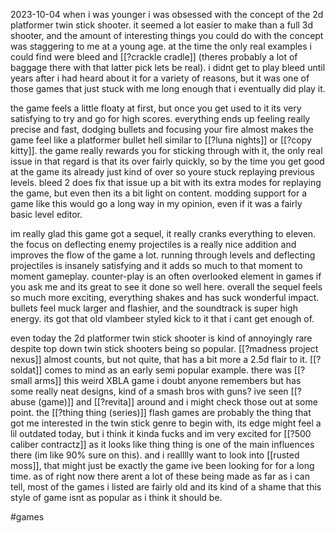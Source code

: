 2023-10-04
when i was younger i was obsessed with the concept of the 2d platformer twin stick shooter. it seemed a lot easier to make than a full 3d shooter, and the amount of interesting things you could do with the concept was staggering to me at a young age. at the time the only real examples i could find were bleed and [[?crackle cradle]] (theres probably a lot of baggage there with that latter pick lets be real). i didnt get to play bleed until years after i had heard about it for a variety of reasons, but it was one of those games that just stuck with me long enough that i eventually did play it. 

the game feels a little floaty at first, but once you get used to it its very satisfying to try and go for high scores. everything ends up feeling really precise and fast, dodging bullets and focusing your fire almost makes the game feel like a platformer bullet hell similar to [[?luna nights]] or [[?copy kitty]]. the game really rewards you for sticking through with it, the only real issue in that regard is that its over fairly quickly, so by the time you get good at the game its already just kind of over so youre stuck replaying previous levels. bleed 2 does fix that issue up a bit with its extra modes for replaying the game, but even then its a bit light on content. modding support for a game like this would go a long way in my opinion, even if it was a fairly basic level editor.

im really glad this game got a sequel, it really cranks everything to eleven. the focus on deflecting enemy projectiles is a really nice addition and improves the flow of the game a lot. running through levels and deflecting projectiles is insanely satisfying and it adds so much to that moment to moment gameplay. counter-play is an often overlooked element in games if you ask me and its great to see it done so well here. overall the sequel feels so much more exciting, everything shakes and has suck wonderful impact. bullets feel muck larger and flashier, and the soundtrack is super high energy. its got that old vlambeer styled kick to it that i cant get enough of.

even today the 2d platformer twin stick shooter is kind of annoyingly rare despite top down twin stick shooters being so popular. [[?madness project nexus]] almost counts, but not quite, that has a bit more a 2.5d flair to it. [[?soldat]] comes to mind as an early semi popular example. there was [[?small arms]] this weird XBLA game i doubt anyone remembers but has some really neat designs, kind of a smash bros with guns? ive seen [[?abuse (game)]] and [[?revita]] around and i might check those out at some point. the [[?thing thing (series)]] flash games are probably the thing that got me interested in the twin stick genre to begin with, its edge might feel a lil outdated today, but i think it kinda fucks and im very excited for [[?500 caliber contractz]] as it looks like thing thing is one of the main influences there (im like 90% sure on this). and i realllly want to look into [[rusted moss]], that might just be exactly the game ive been looking for for a long time. as of right now there arent a lot of these being made as far as i can tell, most of the games i listed are fairly old and its kind of a shame that this style of game isnt as popular as i think it should be.

#games